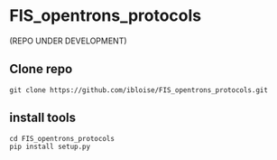 # FIS_opentrons_protocols

(REPO UNDER DEVELOPMENT)

## Clone repo

```
git clone https://github.com/ibloise/FIS_opentrons_protocols.git
```

## install tools

```
cd FIS_opentrons_protocols
pip install setup.py
```
